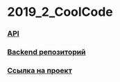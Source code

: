 # 2019_2_CoolCode

### [API](https://github.com/go-park-mail-ru/2019_2_CoolCode/blob/dev/api.md)

### [Backend репозиторий](https://github.com/go-park-mail-ru/2019_2_CoolCode)

### [Ссылка на проект](https://coolcode.site/)
